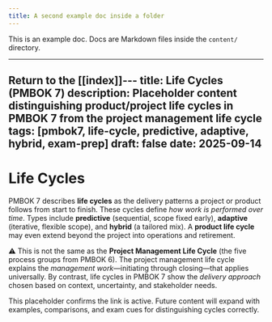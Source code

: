 ```yaml
---
title: A second example doc inside a folder
---
```

This is an example doc. Docs are Markdown files inside the `content/` directory.

---

Return to the [[index]]---
title: Life Cycles (PMBOK 7)
description: Placeholder content distinguishing product/project life cycles in PMBOK 7 from the project management life cycle
tags: [pmbok7, life-cycle, predictive, adaptive, hybrid, exam-prep]
draft: false
date: 2025-09-14
---

# Life Cycles

PMBOK 7 describes **life cycles** as the delivery patterns a project or product follows from start to finish. These cycles define *how work is performed over time*. Types include **predictive** (sequential, scope fixed early), **adaptive** (iterative, flexible scope), and **hybrid** (a tailored mix). A **product life cycle** may even extend beyond the project into operations and retirement.  

⚠️ This is not the same as the **Project Management Life Cycle** (the five process groups from PMBOK 6). The project management life cycle explains the *management work*—initiating through closing—that applies universally. By contrast, life cycles in PMBOK 7 show the *delivery approach* chosen based on context, uncertainty, and stakeholder needs.  

This placeholder confirms the link is active. Future content will expand with examples, comparisons, and exam cues for distinguishing cycles correctly.
